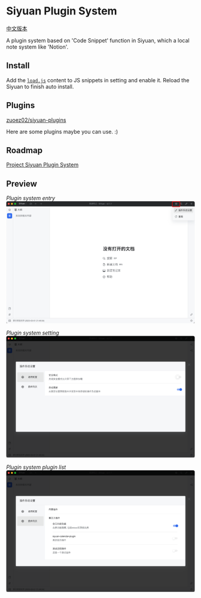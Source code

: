 # Siyuan Plugin System

[中文版本](./README_zh.md)

A plugin system based on 'Code Snippet' function in Siyuan, which a local note system like 'Notion'.

## Install
Add the [`load.js`](./load.js) content to JS snippets in setting and enable it. Reload the Siyuan to finish auto install.

## Plugins
[zuoez02/siyuan-plugins](https://github.com/zuoez02/siyuan-plugins)

Here are some plugins maybe you can use. :)

## Roadmap

[Project Siyuan Plugin System](https://github.com/users/zuoez02/projects/1)

## Preview

*Plugin system entry*
![Pic1](./assets/pic-1.png)

*Plugin system setting*
![Pic2](./assets/pic-2.png)

*Plugin system plugin list*
![Pic3](./assets/pic-3.png)